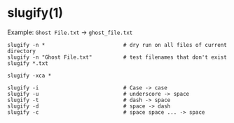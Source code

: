 # slugify(1)

Example: `Ghost File.txt` -> `ghost_file.txt`

    slugify -n *                         # dry run on all files of current directory
    slugify -n "Ghost File.txt"          # test filenames that don't exist
    slugify *.txt

    slugify -xca *

    slugify -i                           # Case -> case
    slugify -u                           # underscore -> space
    slugify -t                           # dash -> space
    slugify -d                           # space -> dash
    slugify -c                           # space space ... -> space
